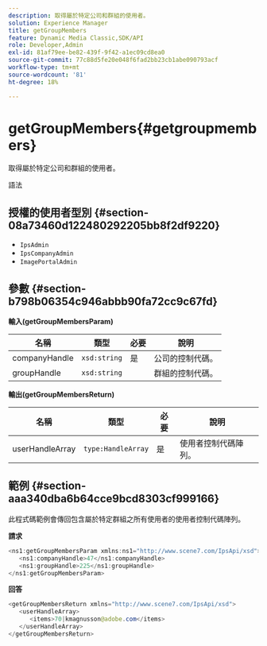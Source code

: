 ```yaml
---
description: 取得屬於特定公司和群組的使用者。
solution: Experience Manager
title: getGroupMembers
feature: Dynamic Media Classic,SDK/API
role: Developer,Admin
exl-id: 81af79ee-be82-439f-9f42-a1ec09cd8ea0
source-git-commit: 77c88d5fe20e048f6fad2bb23cb1abe090793acf
workflow-type: tm+mt
source-wordcount: '81'
ht-degree: 18%

---
```


# getGroupMembers{#getgroupmembers}

取得屬於特定公司和群組的使用者。

語法

## 授權的使用者型別 {#section-08a73460d122480292205bb8f2df9220}

* `IpsAdmin`
* `IpsCompanyAdmin`
* `ImagePortalAdmin`

## 參數 {#section-b798b06354c946abbb90fa72cc9c67fd}

**輸入(getGroupMembersParam)**

| 名稱 | 類型 | 必要 | 說明 |
|---|---|---|---|
| companyHandle | `xsd:string` | 是 | 公司的控制代碼。 |
| groupHandle | `xsd:string` |  | 群組的控制代碼。 |

**輸出(getGroupMembersReturn)**

| 名稱 | 類型 | 必要 | 說明 |
|---|---|---|---|
| userHandleArray | `type:HandleArray` | 是 | 使用者控制代碼陣列。 |

## 範例 {#section-aaa340dba6b64cce9bcd8303cf999166}

此程式碼範例會傳回包含屬於特定群組之所有使用者的使用者控制代碼陣列。

**請求**

```java
<ns1:getGroupMembersParam xmlns:ns1="http://www.scene7.com/IpsApi/xsd">
   <ns1:companyHandle>47</ns1:companyHandle>
   <ns1:groupHandle>225</ns1:groupHandle>
</ns1:getGroupMembersParam>
```

**回答**

```java
<getGroupMembersReturn xmlns="http://www.scene7.com/IpsApi/xsd">
   <userHandleArray>
      <items>70|kmagnusson@adobe.com</items>
   </userHandleArray>
</getGroupMembersReturn>
```
